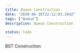 ```yaml
---
title: Queue Construction
date: "2020-06-16T22:12:03.284Z"
tags: ["Queue"]
description: Queue Construction

status: todo
---
```


BST Construction
